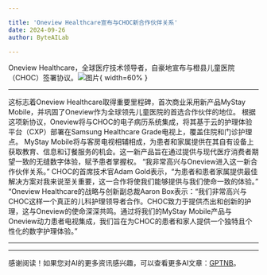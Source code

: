 ```yaml
---

title: 'Oneview Healthcare宣布与CHOC新合作伙伴关系'
date: 2024-09-26
author: ByteAILab

---
```


Oneview Healthcare，全球医疗技术领导者，自豪地宣布与橙县儿童医院（CHOC）签署协议。![图片](https://ai-techpark.com/wp-content/uploads/2024/09/Oneview-960x540.jpg){ width=60% }

---
这标志着Oneview Healthcare取得重要里程碑，首次商业采用新产品MyStay Mobile，并巩固了Oneview作为全球领先儿童医院的首选合作伙伴的地位。
根据这项新协议，Oneview将与CHOC的电子病历系统集成，将其基于云的护理体验平台（CXP）部署在Samsung Healthcare Grade电视上，覆盖住院和门诊护理点。
MyStay Mobile将与客房电视相辅相成，为患者和家属提供在其自有设备上获取教育、信息和订餐服务的机会。这一新产品旨在通过提供与现代医疗消费者期望一致的无缝数字体验，赋予患者掌握权。
“我非常高兴与Oneview进入这一新合作伙伴关系。” CHOC的首席技术官Adam Gold表示，“为患者和患者家属提供最佳解决方案对我来说至关重要，这一合作将使我们能够提供与我们使命一致的体验。”
“Oneview Healthcare的战略与创新副总裁Aaron Box表示：“我们非常高兴与CHOC这样一个真正的儿科护理领导者合作。CHOC致力于提供杰出和创新的护理，这与Oneview的使命深深共鸣。通过将我们的MyStay Mobile产品与Oneview动力患者电视集成，我们旨在为CHOC的患者和家人提供一个独特且个性化的数字护理体验。”

---
---
感谢阅读！如果您对AI的更多资讯感兴趣，可以查看更多AI文章：[GPTNB](https://gptnb.com)。